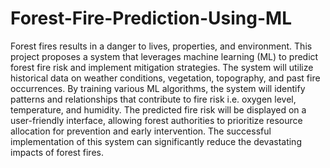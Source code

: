 # Forest-Fire-Prediction-Using-ML
Forest fires results in a danger to lives, properties, and environment. This project proposes a system that 
leverages machine learning (ML) to predict forest fire risk and implement mitigation strategies. The system will utilize 
historical data on weather conditions, vegetation, topography, and past fire occurrences. By training various ML 
algorithms, the system will identify patterns and relationships that contribute to fire risk i.e. oxygen level, 
temperature, and humidity. The predicted fire risk will be displayed on a user-friendly interface, allowing forest 
authorities to prioritize resource allocation for prevention and early intervention. The successful implementation of 
this system can significantly reduce the devastating impacts of forest fires.
